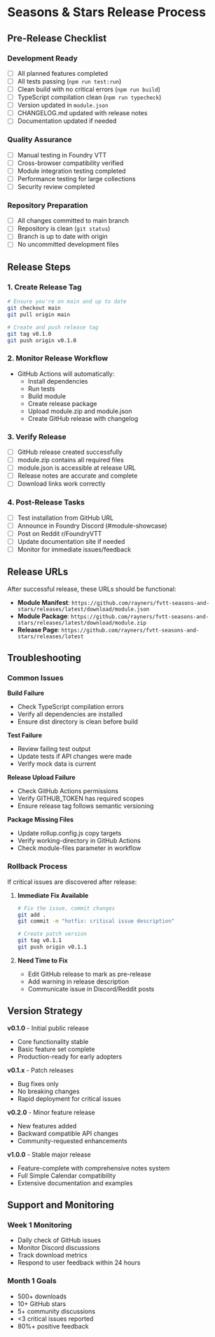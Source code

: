 # Seasons & Stars Release Process

## Pre-Release Checklist

### Development Ready
- [ ] All planned features completed
- [ ] All tests passing (`npm run test:run`)
- [ ] Clean build with no critical errors (`npm run build`)
- [ ] TypeScript compilation clean (`npm run typecheck`)
- [ ] Version updated in `module.json`
- [ ] CHANGELOG.md updated with release notes
- [ ] Documentation updated if needed

### Quality Assurance
- [ ] Manual testing in Foundry VTT
- [ ] Cross-browser compatibility verified
- [ ] Module integration testing completed
- [ ] Performance testing for large collections
- [ ] Security review completed

### Repository Preparation
- [ ] All changes committed to main branch
- [ ] Repository is clean (`git status`)
- [ ] Branch is up to date with origin
- [ ] No uncommitted development files

## Release Steps

### 1. Create Release Tag
```bash
# Ensure you're on main and up to date
git checkout main
git pull origin main

# Create and push release tag
git tag v0.1.0
git push origin v0.1.0
```

### 2. Monitor Release Workflow
- GitHub Actions will automatically:
  - Install dependencies
  - Run tests
  - Build module
  - Create release package
  - Upload module.zip and module.json
  - Create GitHub release with changelog

### 3. Verify Release
- [ ] GitHub release created successfully
- [ ] module.zip contains all required files
- [ ] module.json is accessible at release URL
- [ ] Release notes are accurate and complete
- [ ] Download links work correctly

### 4. Post-Release Tasks
- [ ] Test installation from GitHub URL
- [ ] Announce in Foundry Discord (#module-showcase)
- [ ] Post on Reddit r/FoundryVTT
- [ ] Update documentation site if needed
- [ ] Monitor for immediate issues/feedback

## Release URLs

After successful release, these URLs should be functional:

- **Module Manifest**: `https://github.com/rayners/fvtt-seasons-and-stars/releases/latest/download/module.json`
- **Module Package**: `https://github.com/rayners/fvtt-seasons-and-stars/releases/latest/download/module.zip`
- **Release Page**: `https://github.com/rayners/fvtt-seasons-and-stars/releases/latest`

## Troubleshooting

### Common Issues

**Build Failure**
- Check TypeScript compilation errors
- Verify all dependencies are installed
- Ensure dist directory is clean before build

**Test Failure**
- Review failing test output
- Update tests if API changes were made
- Verify mock data is current

**Release Upload Failure**
- Check GitHub Actions permissions
- Verify GITHUB_TOKEN has required scopes
- Ensure release tag follows semantic versioning

**Package Missing Files**
- Update rollup.config.js copy targets
- Verify working-directory in GitHub Actions
- Check module-files parameter in workflow

### Rollback Process

If critical issues are discovered after release:

1. **Immediate Fix Available**
   ```bash
   # Fix the issue, commit changes
   git add .
   git commit -m "hotfix: critical issue description"
   
   # Create patch version
   git tag v0.1.1
   git push origin v0.1.1
   ```

2. **Need Time to Fix**
   - Edit GitHub release to mark as pre-release
   - Add warning in release description
   - Communicate issue in Discord/Reddit posts

## Version Strategy

**v0.1.0** - Initial public release
- Core functionality stable
- Basic feature set complete
- Production-ready for early adopters

**v0.1.x** - Patch releases
- Bug fixes only
- No breaking changes
- Rapid deployment for critical issues

**v0.2.0** - Minor feature release
- New features added
- Backward compatible API changes
- Community-requested enhancements

**v1.0.0** - Stable major release
- Feature-complete with comprehensive notes system
- Full Simple Calendar compatibility
- Extensive documentation and examples

## Support and Monitoring

### Week 1 Monitoring
- Daily check of GitHub issues
- Monitor Discord discussions
- Track download metrics
- Respond to user feedback within 24 hours

### Month 1 Goals
- 500+ downloads
- 10+ GitHub stars
- 5+ community discussions
- <3 critical issues reported
- 80%+ positive feedback